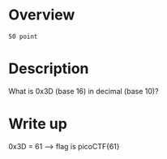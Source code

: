 # Overview #
`50 point`

# Description #
What is 0x3D (base 16) in decimal (base 10)?

# Write up #
0x3D = 61
--> flag is picoCTF{61}
